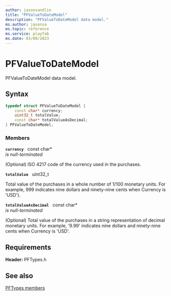 ```yaml
---
author: jasonsandlin
title: "PFValueToDateModel"
description: "PFValueToDateModel data model."
ms.author: jasonsa
ms.topic: reference
ms.service: playfab
ms.date: 03/09/2023
---
```


# PFValueToDateModel  

PFValueToDateModel data model.  

## Syntax  
  
```cpp
typedef struct PFValueToDateModel {  
    const char* currency;  
    uint32_t totalValue;  
    const char* totalValueAsDecimal;  
} PFValueToDateModel;  
```
  
### Members  
  
**`currency`** &nbsp; const char*  
*is null-terminated*  
  
(Optional) ISO 4217 code of the currency used in the purchases.
  
**`totalValue`** &nbsp; uint32_t  
  
Total value of the purchases in a whole number of 1/100 monetary units. For example, 999 indicates nine dollars and ninety-nine cents when Currency is 'USD').
  
**`totalValueAsDecimal`** &nbsp; const char*  
*is null-terminated*  
  
(Optional) Total value of the purchases in a string representation of decimal monetary units. For example, '9.99' indicates nine dollars and ninety-nine cents when Currency is 'USD'.
  
  
## Requirements  
  
**Header:** PFTypes.h
  
## See also  
[PFTypes members](../pftypes_members.md)  

  
  
